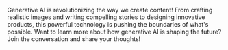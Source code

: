 Generative AI is revolutionizing the way we create content! From crafting realistic images and writing compelling stories to designing innovative products, this powerful technology is pushing the boundaries of what's possible.  Want to learn more about how generative AI is shaping the future? Join the conversation and share your thoughts!